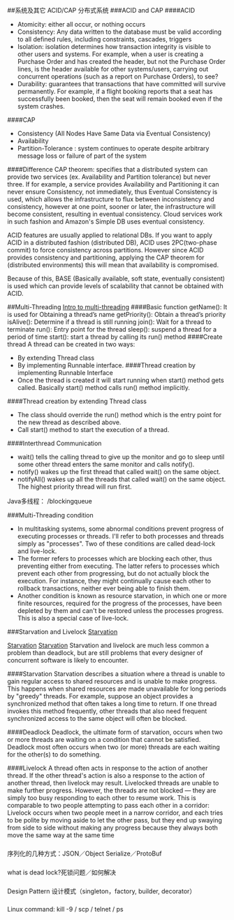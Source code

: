 ##系统及其它
ACID/CAP 分布式系统
###ACID and CAP
####ACID
- Atomicity: either all occur, or nothing occurs
- Consistency: Any data written to the database must be valid according to all defined rules, including constraints, cascades, triggers
- Isolation: isolation determines how transaction integrity is visible to other users and systems. For example, when a user is creating a Purchase Order and has created the header, but not the Purchase Order lines, is the header available for other systems/users, carrying out concurrent operations (such as a report on Purchase Orders), to see?
- Durability: guarantees that transactions that have committed will survive permanently. For example, if a flight booking reports that a seat has successfully been booked, then the seat will remain booked even if the system crashes.

####CAP
- Consistency (All Nodes Have Same Data via Eventual Consistency)
- Availability
- Partition-Tolerance : system continues to operate despite arbitrary message loss or failure of part of the system

####Difference
CAP theorem: specifies that a distributed system can provide two services (ex. Availability and Partition tolerance) but never three. If for example, a service provides Availability and Partitioning it can never ensure Consistency, not immediately, thus Eventual Consistency is used, which allows the infrastructure to flux between inconsistency and consistency, however at one point, sooner or later, the infrastructure will become consistent, resulting in eventual consistency. Cloud services work in such fashion and Amazon's Simple DB uses eventual consistency.

ACID features are usually applied to relational DBs. If you want to apply ACID in a distributed fashion (distributed DB), ACID uses 2PC(two-phase commit) to force consistency across partitions. However since ACID provides consistency and partitioning, applying the CAP theorem for (distributed environments) this will mean that availability is compromised.

Because of this, BASE (Basically available, soft state, eventually consistent) is used which can provide levels of scalability that cannot be obtained with ACID.


##Multi-Threading
[Intro to multi-threading](http://beginnersbook.com/2013/03/multithreading-in-java/)
####Basic function
	getName(): It is used for Obtaining a thread’s name
	getPriority(): Obtain a thread’s priority
	isAlive(): Determine if a thread is still running
	join(): Wait for a thread to terminate
	run(): Entry point for the thread
	sleep(): suspend a thread for a period of time
	start(): start a thread by calling its run() method
####Create thread
A thread can be created in two ways:
- By extending Thread class
- By implementing Runnable interface.
####Thread creation by implementing Runnable Interface
- Once the thread is created it will start running when start() method gets called. Basically start() method calls run() method implicitly.

####Thread creation by extending Thread class
- The class should override the run() method which is the entry point for the new thread as described above.
- Call start() method to start the execution of a thread.

####Interthread Communication
- wait() tells the calling thread to give up the monitor and go to sleep until some other thread enters the same monitor and calls notify().
- notify() wakes up the first thread that called wait() on the same object.
- notifyAll() wakes up all the threads that called wait() on the same object. The highest priority thread will run first.

Java多线程： /blockingqueue

###Multi-Threading condition
- In multitasking systems, some abnormal conditions prevent progress of executing processes or threads. I'll refer to both processes and threads simply as "processes". Two of these conditions are called dead-lock and live-lock.
- The former refers to processes which are blocking each other, thus preventing either from executing. The latter refers to processes which prevent each other from progressing, but do not actually block the execution. For instance, they might continually cause each other to rollback transactions, neither ever being able to finish them.
- Another condition is known as resource starvation, in which one or more finite resources, required for the progress of the processes, have been depleted by them and can't be restored unless the processes progress. This is also a special case of live-lock.

###Starvation and Livelock
[Starvation](http://www.math.uni-hamburg.de/doc/java/tutorial/essential/threads/deadlock.html)

[Starvation](https://codingarchitect.wordpress.com/2006/01/18/multi-threading-basics-deadlocks-livelocks-and-starvation/)
[Starvation](https://richardbarabe.wordpress.com/2014/02/21/java-deadlock-livelock-and-lock-starvation-examples/)
Starvation and livelock are much less common a problem than deadlock, but are still problems that every designer of concurrent software is likely to encounter.

####Starvation
Starvation describes a situation where a thread is unable to gain regular access to shared resources and is unable to make progress. This happens when shared resources are made unavailable for long periods by "greedy" threads. For example, suppose an object provides a synchronized method that often takes a long time to return. If one thread invokes this method frequently, other threads that also need frequent synchronized access to the same object will often be blocked.

####Deadlock
Deadlock, the ultimate form of starvation, occurs when two or more threads are waiting on a condition that cannot be satisfied. Deadlock most often occurs when two (or more) threads are each waiting for the other(s) to do something.

####Livelock
A thread often acts in response to the action of another thread. If the other thread's action is also a response to the action of another thread, then livelock may result. Livelocked threads are unable to make further progress. However, the threads are not blocked — they are simply too busy responding to each other to resume work. This is comparable to two people attempting to pass each other in a corridor: Livelock occurs when two people meet in a narrow corridor, and each tries to be polite by moving aside to let the other pass, but they end up swaying from side to side without making any progress because they always both move the same way at the same time

###
序列化的几种方式：JSON／Object Serialize／ProtoBuf

###
what is dead lock?死锁问题／如何解决

###
Design Pattern 设计模式（singleton，factory, builder, decorator）

###
Linux command: kill -9   / scp / telnet / ps
